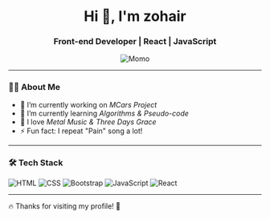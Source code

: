 <h1 align="center">Hi 👋, I'm zohair</h1>
<h3 align="center">Front-end Developer | React | JavaScript</h3>

<p align="center">
  <img src="https://komarev.com/ghpvc/?username=Momo&label=Profile%20Views&color=0e75b6&style=flat" alt="Momo" />
</p>

---

### 👨‍💻 About Me  
- 🔭 I’m currently working on *MCars Project*  
- 🌱 I’m currently learning *Algorithms & Pseudo-code*  
- 🎸 I love *Metal Music & Three Days Grace*  
- ⚡ Fun fact: I repeat "Pain" song a lot!  

---

### 🛠 Tech Stack  
![HTML](https://img.shields.io/badge/HTML5-%23E34F26.svg?style=for-the-badge&logo=html5&logoColor=white)
![CSS](https://img.shields.io/badge/CSS3-%231572B6.svg?style=for-the-badge&logo=css3&logoColor=white)
![Bootstrap](https://img.shields.io/badge/Bootstrap-%237952B3.svg?style=for-the-badge&logo=bootstrap&logoColor=white)
![JavaScript](https://img.shields.io/badge/JavaScript-%23F7DF1E.svg?style=for-the-badge&logo=javascript&logoColor=black)
![React](https://img.shields.io/badge/React-%2361DAFB.svg?style=for-the-badge&logo=react&logoColor=black)

---



🔥 Thanks for visiting my profile! 🚀

